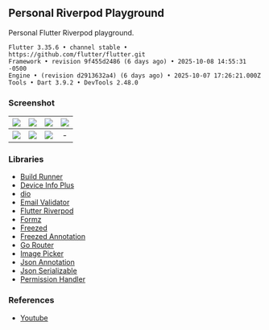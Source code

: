 ## Personal Riverpod Playground ##

Personal Flutter Riverpod playground.

```
Flutter 3.35.6 • channel stable • https://github.com/flutter/flutter.git
Framework • revision 9f455d2486 (6 days ago) • 2025-10-08 14:55:31 -0500
Engine • (revision d2913632a4) (6 days ago) • 2025-10-07 17:26:21.000Z
Tools • Dart 3.9.2 • DevTools 2.48.0
```
### Screenshot ###
| ![](https://i.imgur.com/Cm5momi.png) | ![](https://images2.imgbox.com/5d/4d/jIWTHBJR_o.png) | ![](https://i.imgur.com/baEL283.png) | ![](https://images2.imgbox.com/37/37/XPrqZ7Ux_o.png) |
| :---: | :---: | :---: | :---: |
| ![](https://i.imgur.com/uOZ4lc5.png) | ![](https://i.imgur.com/8xwcAaE.png) | ![](https://i.imgur.com/ZjXnrbU.png) | - |


### Libraries ###
- [Build Runner](https://pub.dev/packages/build_runner)
- [Device Info Plus](https://pub.dev/packages/device_info_plus)
- [dio](https://pub.dev/packages/dio)
- [Email Validator](https://pub.dev/packages/email_validator)
- [Flutter Riverpod](https://pub.dev/packages/flutter_riverpod)
- [Formz](https://pub.dev/packages/formz)
- [Freezed](https://pub.dev/packages/freezed)
- [Freezed Annotation](https://pub.dev/packages/freezed_annotation)
- [Go Router](https://pub.dev/packages/go_router)
- [Image Picker](https://pub.dev/packages/image_picker)
- [Json Annotation](https://pub.dev/packages/json_annotation)
- [Json Serializable](https://pub.dev/packages/json_serializable)
- [Permission Handler](https://pub.dev/packages/permission_handler)

### References ###
- [Youtube](https://www.youtube.com/watch?v=FdsqU02xwsE)
